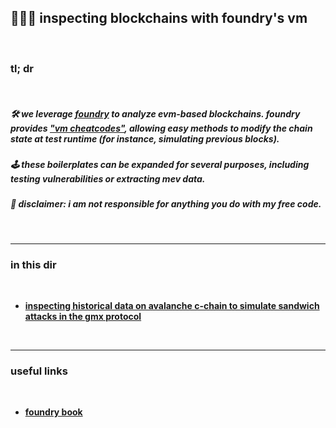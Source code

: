 ## 🧱👵🏽 inspecting blockchains with foundry's vm

<br>

### tl; dr

<br>

##### 🛠 we leverage [foundry](https://github.com/foundry-rs/foundry) to analyze evm-based blockchains. foundry provides **["vm cheatcodes"](https://www.paradigm.xyz/2021/12/introducing-the-foundry-ethereum-development-toolbox#you-should-be-able-to-override-vm-state-in-your-tests)**, allowing easy methods to modify the chain state at test runtime (for instance, simulating previous blocks).


##### 🕹 these boilerplates can be expanded for several purposes, including testing vulnerabilities or extracting mev data.

##### 🚨 disclaimer: i am not responsible for anything you do with my free code.


<br>

----

### in this dir

<br>

* **[inspecting historical data on avalanche c-chain to simulate sandwich attacks in the gmx protocol](avalanche-c-chain)**

<br>

----

### useful links

<br>

* **[foundry book](https://book.getfoundry.sh/)**


